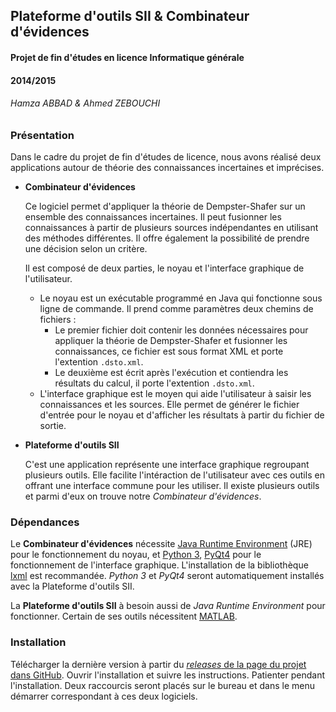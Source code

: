 ## Plateforme d'outils SII & Combinateur d'évidences

#### Projet de fin d'études en licence Informatique générale

#### 2014/2015

###### Hamza ABBAD & Ahmed ZEBOUCHI

### Présentation
Dans le cadre du projet de fin d'études de licence, nous avons réalisé deux applications autour de
théorie des connaissances incertaines et imprécises.

* __Combinateur d'évidences__

  Ce logiciel permet d'appliquer la théorie de Dempster-Shafer sur un ensemble des connaissances incertaines.
  Il peut fusionner les connaissances à partir de plusieurs sources indépendantes en utilisant des méthodes
  différentes. Il offre également la possibilité de prendre une décision selon un critère.

  Il est composé de deux parties, le noyau et l'interface graphique de l'utilisateur.
  - Le noyau est un exécutable programmé en Java qui fonctionne sous ligne de commande. Il prend comme
  paramètres deux chemins de fichiers :
      - Le premier fichier doit contenir les données nécessaires pour appliquer la théorie de Dempster-Shafer
      et fusionner les connaissances, ce fichier est sous format XML et porte l'extention `.dsto.xml`. 
      - Le deuxième est écrit après l'exécution et contiendra les résultats du calcul, il porte l'extention `.dsto.xml`.
  - L'interface graphique est le moyen qui aide l'utilisateur à saisir les connaissances et les sources.
  Elle permet de générer le fichier d'entrée pour le noyau et d'afficher les résultats à partir du fichier de sortie.

* __Plateforme d'outils SII__

  C'est une application représente une interface graphique regroupant plusieurs outils. Elle facilite
  l'intéraction de l'utilisateur avec ces outils en offrant une interface commune pour les utiliser.
  Il existe plusieurs outils et parmi d'eux on trouve notre *Combinateur d'évidences*.

### Dépendances

Le **Combinateur d'évidences** nécessite [Java Runtime Environment](http://java.com) (JRE) pour le fonctionnement du noyau, et
[Python 3](https://www.python.org/downloads/windows/), [PyQt4](http://sourceforge.net/projects/pyqt/) pour le fonctionnement de
l'interface graphique. L'installation de la bibliothèque [lxml](https://pypi.python.org/pypi/lxml/)
est recommandée. *Python 3* et *PyQt4* seront automatiquement installés avec la Plateforme d'outils SII.

La **Plateforme d'outils SII** à besoin aussi de *Java Runtime Environment* pour fonctionner. Certain de ses
outils nécessitent [MATLAB](http://fr.mathworks.com/products/matlab/).

### Installation

Télécharger la dernière version à partir du [*releases* de la page du projet dans GitHub](https://github.com/Hamza5/PFE-Licence/releases). Ouvrir l'installation
et suivre les instructions. Patienter pendant l'installation. Deux raccourcis seront placés sur le bureau et
dans le menu démarrer correspondant à ces deux logiciels.
